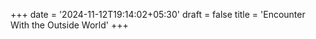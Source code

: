 +++
date = '2024-11-12T19:14:02+05:30'
draft = false
title = 'Encounter With the Outside World'
+++
